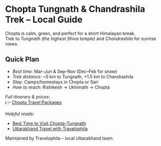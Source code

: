 # Chopta Tungnath & Chandrashila Trek – Local Guide

Chopta is calm, green, and perfect for a short Himalayan break.  
Trek to *Tungnath (the highest Shiva temple)* and *Chandrashila* for sunrise views.

## Quick Plan
- *Best time:* Mar–Jun & Sep–Nov (Dec–Feb for snow)
- *Trek distance:* ~5 km to Tungnath, +1.5 km to Chandrashila
- *Stay:* Camps/homestays in Chopta or Sari
- *How to reach:* Rishikesh → Ukhimath → Chopta

*Full itinerary & prices:*  
👉 [Chopta Travel Packages](https://travelophila.com/our-tour-packages/)

*Helpful reads:*  
- [Best Time to Visit Chopta–Tungnath](https://travelophila.com/best-time-to-visit-chopta-tungnath-snow-trekking-camping/)  
- [Uttarakhand Travel with Travelophila](https://www.travelophila.com/)

Maintained by Travelophila – local Uttarakhand team.
